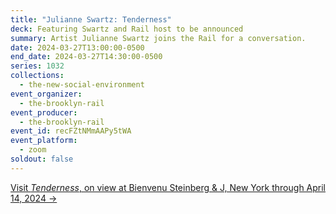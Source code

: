 ```yaml
---
title: "Julianne Swartz: Tenderness"
deck: Featuring Swartz and Rail host to be announced
summary: Artist Julianne Swartz joins the Rail for a conversation.
date: 2024-03-27T13:00:00-0500
end_date: 2024-03-27T14:30:00-0500
series: 1032
collections:
  - the-new-social-environment
event_organizer:
  - the-brooklyn-rail
event_producer:
  - the-brooklyn-rail
event_id: recFZtNMmAAPy5tWA
event_platform:
  - zoom
soldout: false
---
```

[V﻿isit *Tenderness*, on view at Bienvenu Steinberg & J, New York through April 14, 2024 →](http://www.bsandj.com/exhibitions/tenderness)
